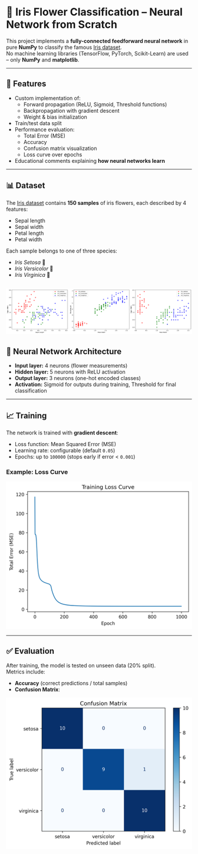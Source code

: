 # 🌸 Iris Flower Classification – Neural Network from Scratch

This project implements a **fully-connected feedforward neural network** in pure **NumPy** to classify the famous [Iris dataset](https://archive.ics.uci.edu/ml/datasets/iris).  
No machine learning libraries (TensorFlow, PyTorch, Scikit-Learn) are used – only **NumPy** and **matplotlib**.

---

## 🚀 Features
- Custom implementation of:
  - Forward propagation (ReLU, Sigmoid, Threshold functions)
  - Backpropagation with gradient descent
  - Weight & bias initialization
- Train/test data split
- Performance evaluation:
  - Total Error (MSE)
  - Accuracy
  - Confusion matrix visualization
  - Loss curve over epochs
- Educational comments explaining **how neural networks learn**

---

## 📊 Dataset
The [Iris dataset](https://archive.ics.uci.edu/ml/datasets/iris) contains **150 samples** of iris flowers, each described by 4 features:

- Sepal length  
- Sepal width  
- Petal length  
- Petal width  

Each sample belongs to one of three species:
- *Iris Setosa* 🌱  
- *Iris Versicolor* 🌿  
- *Iris Virginica* 🌸  

![Loss Curve](docs/data_plot.png)
---

## 🧠 Neural Network Architecture
- **Input layer:** 4 neurons (flower measurements)  
- **Hidden layer:** 5 neurons with ReLU activation  
- **Output layer:** 3 neurons (one-hot encoded classes)  
- **Activation:** Sigmoid for outputs during training, Threshold for final classification  

---

## 📈 Training
The network is trained with **gradient descent**:

- Loss function: Mean Squared Error (MSE)  
- Learning rate: configurable (default `0.05`)  
- Epochs: up to `100000` (stops early if error < `0.001`)  

### Example: Loss Curve
![Loss Curve](docs/loss_curve.png)

---

## ✅ Evaluation
After training, the model is tested on unseen data (20% split).  
Metrics include:  
- **Accuracy** (correct predictions / total samples)  
- **Confusion Matrix**:

![Confusion Matrix](docs/confusion_matrix.png)
